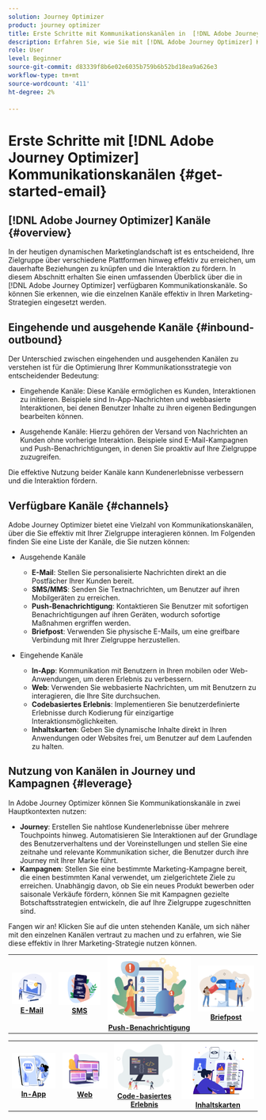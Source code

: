 ```yaml
---
solution: Journey Optimizer
product: journey optimizer
title: Erste Schritte mit Kommunikationskanälen in  [!DNL Adobe Journey Optimizer]
description: Erfahren Sie, wie Sie mit [!DNL Adobe Journey Optimizer] Kommunikationskanälen arbeiten.
role: User
level: Beginner
source-git-commit: d83339f8b6e02e6035b759b6b52bd18ea9a626e3
workflow-type: tm+mt
source-wordcount: '411'
ht-degree: 2%

---
```



# Erste Schritte mit [!DNL Adobe Journey Optimizer] Kommunikationskanälen {#get-started-email}

## [!DNL Adobe Journey Optimizer] Kanäle {#overview}

In der heutigen dynamischen Marketinglandschaft ist es entscheidend, Ihre Zielgruppe über verschiedene Plattformen hinweg effektiv zu erreichen, um dauerhafte Beziehungen zu knüpfen und die Interaktion zu fördern. In diesem Abschnitt erhalten Sie einen umfassenden Überblick über die in [!DNL Adobe Journey Optimizer] verfügbaren Kommunikationskanäle. So können Sie erkennen, wie die einzelnen Kanäle effektiv in Ihren Marketing-Strategien eingesetzt werden.

## Eingehende und ausgehende Kanäle {#inbound-outbound}

Der Unterschied zwischen eingehenden und ausgehenden Kanälen zu verstehen ist für die Optimierung Ihrer Kommunikationsstrategie von entscheidender Bedeutung:

* Eingehende Kanäle: Diese Kanäle ermöglichen es Kunden, Interaktionen zu initiieren. Beispiele sind In-App-Nachrichten und webbasierte Interaktionen, bei denen Benutzer Inhalte zu ihren eigenen Bedingungen bearbeiten können.

* Ausgehende Kanäle: Hierzu gehören der Versand von Nachrichten an Kunden ohne vorherige Interaktion. Beispiele sind E-Mail-Kampagnen und Push-Benachrichtigungen, in denen Sie proaktiv auf Ihre Zielgruppe zuzugreifen.

Die effektive Nutzung beider Kanäle kann Kundenerlebnisse verbessern und die Interaktion fördern.

## Verfügbare Kanäle {#channels}

Adobe Journey Optimizer bietet eine Vielzahl von Kommunikationskanälen, über die Sie effektiv mit Ihrer Zielgruppe interagieren können. Im Folgenden finden Sie eine Liste der Kanäle, die Sie nutzen können:

* Ausgehende Kanäle

   * **E-Mail**: Stellen Sie personalisierte Nachrichten direkt an die Postfächer Ihrer Kunden bereit.
   * **SMS/MMS**: Senden Sie Textnachrichten, um Benutzer auf ihren Mobilgeräten zu erreichen.
   * **Push-Benachrichtigung**: Kontaktieren Sie Benutzer mit sofortigen Benachrichtigungen auf ihren Geräten, wodurch sofortige Maßnahmen ergriffen werden.
   * **Briefpost**: Verwenden Sie physische E-Mails, um eine greifbare Verbindung mit Ihrer Zielgruppe herzustellen.

* Eingehende Kanäle

   * **In-App**: Kommunikation mit Benutzern in Ihren mobilen oder Web-Anwendungen, um deren Erlebnis zu verbessern.
   * **Web**: Verwenden Sie webbasierte Nachrichten, um mit Benutzern zu interagieren, die Ihre Site durchsuchen.
   * **Codebasiertes Erlebnis**: Implementieren Sie benutzerdefinierte Erlebnisse durch Kodierung für einzigartige Interaktionsmöglichkeiten.
   * **Inhaltskarten**: Geben Sie dynamische Inhalte direkt in Ihren Anwendungen oder Websites frei, um Benutzer auf dem Laufenden zu halten.

## Nutzung von Kanälen in Journey und Kampagnen {#leverage}

In Adobe Journey Optimizer können Sie Kommunikationskanäle in zwei Hauptkontexten nutzen:

* **Journey**: Erstellen Sie nahtlose Kundenerlebnisse über mehrere Touchpoints hinweg. Automatisieren Sie Interaktionen auf der Grundlage des Benutzerverhaltens und der Voreinstellungen und stellen Sie eine zeitnahe und relevante Kommunikation sicher, die Benutzer durch ihre Journey mit Ihrer Marke führt.
* **Kampagnen**: Stellen Sie eine bestimmte Marketing-Kampagne bereit, die einen bestimmten Kanal verwendet, um zielgerichtete Ziele zu erreichen. Unabhängig davon, ob Sie ein neues Produkt bewerben oder saisonale Verkäufe fördern, können Sie mit Kampagnen gezielte Botschaftsstrategien entwickeln, die auf Ihre Zielgruppe zugeschnitten sind.

Fangen wir an! Klicken Sie auf die unten stehenden Kanäle, um sich näher mit den einzelnen Kanälen vertraut zu machen und zu erfahren, wie Sie diese effektiv in Ihrer Marketing-Strategie nutzen können.

<table style="table-layout:fixed"><tr style="border: 0;">
<td><a href="../email/get-started-email.md"><img alt="E-Mail" src="assets/do-not-localize/email.png"></a>
<div align="center"><a href="../email/get-started-email.md"><strong>E-Mail</strong></a></div></td>
<td><a href="../sms/get-started-sms.md"><img alt="sms" src="assets/do-not-localize/sms.png"></a>
<div align="center"><a href="../sms/get-started-sms.md"><strong>SMS</strong></a></div></td>
<td><a href="../push/get-started-push.md"><img alt="Push" src="assets/do-not-localize/push.png"></a>
<div align="center"><a href="../push/get-started-push.md"><strong>Push-Benachrichtigung</strong></a></div></td>
<td><a href="../direct-mail/get-started-direct-mail.md"><img alt="Briefpost" src="assets/do-not-localize/direct-mail.jpg"></a>
<div align="center"><a href="../direct-mail/get-started-direct-mail.md"><strong>Briefpost</strong></a></div></td>
</tr></table>

<table style="table-layout:fixed"><tr style="border: 0;">
<td><a href="../in-app/get-started-in-app.md"><img alt="in der App" src="assets/do-not-localize/inapp.jpg"></a>
<div align="center"><a href="../in-app/get-started-in-app.md"><strong> In-App</strong></a></div></td>
<td><a href="../web/get-started-web.md"><img alt="Web" src="assets/do-not-localize/web.jpg"></a>
<div align="center"><a href="../web/get-started-web.md"><strong>Web</strong></a></div></td>
<td><a href="../code-based/get-started-code-based.md"><img alt="code-basiertes Erlebnis" src="assets/do-not-localize/code.png"></a>
<div align="center"><a href="../code-based/get-started-code-based.md"><strong>Code-basiertes Erlebnis</strong></a></div></td>
<td><a href="../content-card/get-started-content-card.md"><img alt="Inhaltskarten" src="assets/do-not-localize/cards.png"></a>
<div align="center"><a href="../content-card/get-started-content-card.md"><strong>Inhaltskarten</strong></a></div></td>
</tr></table>
